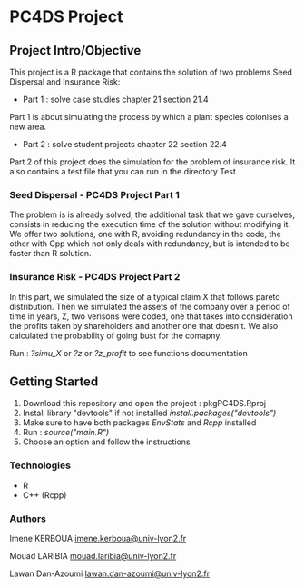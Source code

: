 # PC4DS Project

## Project Intro/Objective
This project is a R package that contains the solution of two problems Seed Dispersal and Insurance Risk:

* Part 1 : solve case studies chapter 21 section 21.4

Part 1 is about simulating the process by which a plant species colonises a new area.

* Part 2 : solve student projects chapter 22 section 22.4

Part 2 of this project does the simulation for the problem of insurance risk. 
It also contains a test file that you can run in the directory Test.


### Seed Dispersal - PC4DS Project Part 1

The problem is is already solved, the additional task that we gave ourselves, 
consists in reducing the execution time of the solution without modifying it.
We offer two solutions, one with R, avoiding redundancy in the code, 
the other with Cpp which not only deals with redundancy, but is intended to be faster than R solution.


### Insurance Risk - PC4DS Project Part 2

In this part, we simulated the size of a typical claim X that follows pareto distribution. Then we simulated the assets of the company over a period of time in years, Z, two verisons were coded, one that takes into consideration the profits taken by shareholders and another one that doesn't. We also calculated the probability of going bust for the comapny.

Run : *?simu_X* or *?z* or *?z_profit* to see functions documentation

## Getting Started
1. Download this repository and open the project : pkgPC4DS.Rproj
2. Install library "devtools" if not installed *install.packages("devtools")*
3. Make sure to have both packages *EnvStats* and *Rcpp* installed
4. Run : *source("main.R")*
5. Choose an option and follow the instructions

### Technologies
* R
* C++ (Rcpp)

### Authors 
Imene KERBOUA imene.kerboua@univ-lyon2.fr

Mouad LARIBIA mouad.laribia@univ-lyon2.fr

Lawan Dan-Azoumi lawan.dan-azoumi@univ-lyon2.fr
